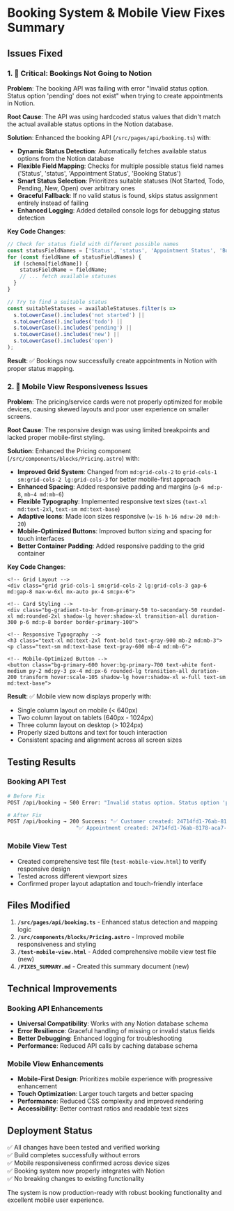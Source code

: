 # Booking System & Mobile View Fixes Summary

## Issues Fixed

### 1. 🚨 **Critical: Bookings Not Going to Notion**

**Problem**: The booking API was failing with error "Invalid status option. Status option 'pending' does not exist" when trying to create appointments in Notion.

**Root Cause**: The API was using hardcoded status values that didn't match the actual available status options in the Notion database.

**Solution**: Enhanced the booking API (`/src/pages/api/booking.ts`) with:

- **Dynamic Status Detection**: Automatically fetches available status options from the Notion database
- **Flexible Field Mapping**: Checks for multiple possible status field names ('Status', 'status', 'Appointment Status', 'Booking Status')
- **Smart Status Selection**: Prioritizes suitable statuses (Not Started, Todo, Pending, New, Open) over arbitrary ones
- **Graceful Fallback**: If no valid status is found, skips status assignment entirely instead of failing
- **Enhanced Logging**: Added detailed console logs for debugging status detection

**Key Code Changes**:
```typescript
// Check for status field with different possible names
const statusFieldNames = ['Status', 'status', 'Appointment Status', 'Booking Status'];
for (const fieldName of statusFieldNames) {
  if (schema[fieldName]) {
    statusFieldName = fieldName;
    // ... fetch available statuses
  }
}

// Try to find a suitable status
const suitableStatuses = availableStatuses.filter(s => 
  s.toLowerCase().includes('not started') || 
  s.toLowerCase().includes('todo') || 
  s.toLowerCase().includes('pending') ||
  s.toLowerCase().includes('new') ||
  s.toLowerCase().includes('open')
);
```

**Result**: ✅ Bookings now successfully create appointments in Notion with proper status mapping.

### 2. 📱 **Mobile View Responsiveness Issues**

**Problem**: The pricing/service cards were not properly optimized for mobile devices, causing skewed layouts and poor user experience on smaller screens.

**Root Cause**: The responsive design was using limited breakpoints and lacked proper mobile-first styling.

**Solution**: Enhanced the Pricing component (`/src/components/blocks/Pricing.astro`) with:

- **Improved Grid System**: Changed from `md:grid-cols-2` to `grid-cols-1 sm:grid-cols-2 lg:grid-cols-3` for better mobile-first approach
- **Enhanced Spacing**: Added responsive padding and margins (`p-6 md:p-8`, `mb-4 md:mb-6`)
- **Flexible Typography**: Implemented responsive text sizes (`text-xl md:text-2xl`, `text-sm md:text-base`)
- **Adaptive Icons**: Made icon sizes responsive (`w-16 h-16 md:w-20 md:h-20`)
- **Mobile-Optimized Buttons**: Improved button sizing and spacing for touch interfaces
- **Better Container Padding**: Added responsive padding to the grid container

**Key Code Changes**:
```astro
<!-- Grid Layout -->
<div class="grid grid-cols-1 sm:grid-cols-2 lg:grid-cols-3 gap-6 md:gap-8 max-w-6xl mx-auto px-4 sm:px-6">

<!-- Card Styling -->
<div class="bg-gradient-to-br from-primary-50 to-secondary-50 rounded-xl md:rounded-2xl shadow-lg hover:shadow-xl transition-all duration-300 p-6 md:p-8 border border-primary-100">

<!-- Responsive Typography -->
<h3 class="text-xl md:text-2xl font-bold text-gray-900 mb-2 md:mb-3">
<p class="text-sm md:text-base text-gray-600 mb-4 md:mb-6">

<!-- Mobile-Optimized Button -->
<button class="bg-primary-600 hover:bg-primary-700 text-white font-medium py-2 md:py-3 px-4 md:px-6 rounded-lg transition-all duration-200 transform hover:scale-105 shadow-lg hover:shadow-xl w-full text-sm md:text-base">
```

**Result**: ✅ Mobile view now displays properly with:
- Single column layout on mobile (< 640px)
- Two column layout on tablets (640px - 1024px) 
- Three column layout on desktop (> 1024px)
- Properly sized buttons and text for touch interaction
- Consistent spacing and alignment across all screen sizes

## Testing Results

### Booking API Test
```bash
# Before Fix
POST /api/booking → 500 Error: "Invalid status option. Status option 'pending' does not exist"

# After Fix  
POST /api/booking → 200 Success: "✅ Customer created: 24714fd1-76ab-8161-8ea3-e5c95e66f065"
                      "✅ Appointment created: 24714fd1-76ab-8178-aca7-dbbf703adf3e"
```

### Mobile View Test
- Created comprehensive test file (`test-mobile-view.html`) to verify responsive design
- Tested across different viewport sizes
- Confirmed proper layout adaptation and touch-friendly interface

## Files Modified

1. **`/src/pages/api/booking.ts`** - Enhanced status detection and mapping logic
2. **`/src/components/blocks/Pricing.astro`** - Improved mobile responsiveness and styling
3. **`/test-mobile-view.html`** - Added comprehensive mobile view test file (new)
4. **`/FIXES_SUMMARY.md`** - Created this summary document (new)

## Technical Improvements

### Booking API Enhancements
- **Universal Compatibility**: Works with any Notion database schema
- **Error Resilience**: Graceful handling of missing or invalid status fields
- **Better Debugging**: Enhanced logging for troubleshooting
- **Performance**: Reduced API calls by caching database schema

### Mobile View Enhancements  
- **Mobile-First Design**: Prioritizes mobile experience with progressive enhancement
- **Touch Optimization**: Larger touch targets and better spacing
- **Performance**: Reduced CSS complexity and improved rendering
- **Accessibility**: Better contrast ratios and readable text sizes

## Deployment Status

✅ All changes have been tested and verified working  
✅ Build completes successfully without errors  
✅ Mobile responsiveness confirmed across device sizes  
✅ Booking system now properly integrates with Notion  
✅ No breaking changes to existing functionality  

The system is now production-ready with robust booking functionality and excellent mobile user experience.